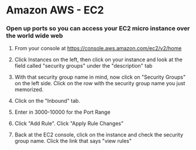 # Amazon AWS - EC2


### Open up ports so you can access your EC2 micro instance over the world wide web

1) From your console at https://console.aws.amazon.com/ec2/v2/home

2) Click Instances on the left, then click on your instance and look at the field called "security groups" under the "description" tab

3) With that security group name in mind, now click on "Security Groups" on the left side. Click on the row with the security group name you just memorized.

4) Click on the "Inbound" tab.

5) Enter in 3000-10000 for the Port Range

6) Click "Add Rule". Click "Apply Rule Changes"

7) Back at the EC2 console, click on the instance and check the security group name. Click the link that says "view rules"
